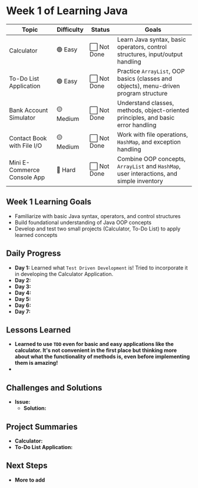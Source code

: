 # Week 1 of Learning Java

| Topic                       | Difficulty | Status     | Goals                                                                                    |
|-----------------------------|------------|------------|------------------------------------------------------------------------------------------|
| Calculator                  | 🟢 Easy    | ⬜ Not Done | Learn Java syntax, basic operators, control structures, input/output handling            |
| To-Do List Application      | 🟢 Easy    | ⬜ Not Done | Practice `ArrayList`, OOP basics (classes and objects), menu-driven program structure    |
| Bank Account Simulator      | 🟡 Medium  | ⬜ Not Done | Understand classes, methods, object-oriented principles, and basic error handling        |
| Contact Book with File I/O  | 🟡 Medium  | ⬜ Not Done | Work with file operations, `HashMap`, and exception handling                             |
| Mini E-Commerce Console App | 🔴 Hard    | ⬜ Not Done | Combine OOP concepts, `ArrayList` and `HashMap`, user interactions, and simple inventory |

## Week 1 Learning Goals
- Familiarize with basic Java syntax, operators, and control structures
- Build foundational understanding of Java OOP concepts
- Develop and test two small projects (Calculator, To-Do List) to apply learned concepts

## Daily Progress
- **Day 1:** Learned what `Test Driven Development` is! Tried to incorporate it in developing the Calculator Application.
- **Day 2:** 
- **Day 3:** 
- **Day 4:** 
- **Day 5:** 
- **Day 6:** 
- **Day 7:**

## Lessons Learned
- **Learned to use `TDD` even for basic and easy applications like the calculator. It's not convenient in the first place but
thinking more about what the functionality of methods is, even before implementing them is amazing!**
- 

## Challenges and Solutions
- **Issue:** 
    - **Solution:**

## Project Summaries
- **Calculator:** 
- **To-Do List Application:**

## Next Steps
- **More to add**
